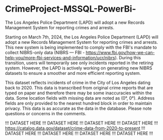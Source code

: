 # CrimeProject-MSSQL-PowerBi-
The Los Angeles Police Department (LAPD) will adopt a new Records Management System for reporting crimes and arrests. 

Starting on March 7th, 2024, the Los Angeles Police Department (LAPD) will adopt a new Records Management System for reporting crimes and arrests. This new system is being implemented to comply with the FBI's mandate to collect NIBRS-only data (NIBRS — FBI - https://www.fbi.gov/how-we-can-help-you/more-fbi-services-and-information/ucr/nibrs). During this transition, users will temporarily see only incidents reported in the retiring system. However, the LAPD is actively working on generating new NIBRS datasets to ensure a smoother and more efficient reporting system.

This dataset reflects incidents of crime in the City of Los Angeles dating back to 2020. This data is transcribed from original crime reports that are typed on paper and therefore there may be some inaccuracies within the data. Some location fields with missing data are noted as (0°, 0°). Address fields are only provided to the nearest hundred block in order to maintain privacy. This data is as accurate as the data in the database. Please note questions or concerns in the comments.

!!! DATASET HERE !!! DATASET HERE !!! DATASET HERE !!! DATASET HERE !!!
  https://catalog.data.gov/dataset/crime-data-from-2020-to-present
!!! DATASET HERE !!! DATASET HERE !!! DATASET HERE !!! DATASET HERE !!!
